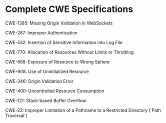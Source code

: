 

# Complete CWE Specifications

CWE-1385: Missing Origin Validation in WebSockets

CWE-287: Improper Authentication

CWE-532: Insertion of Sensitive Information into Log File

CWE-770: Allocation of Resources Without Limits or Throttling

CWE-668: Exposure of Resource to Wrong Sphere

CWE-908: Use of Uninitialized Resource

CWE-346: Origin Validation Error

CWE-400: Uncontrolled Resource Consumption

CWE-121: Stack-based Buffer Overflow

CWE-22: Improper Limitation of a Pathname to a Restricted Directory ('Path Traversal')